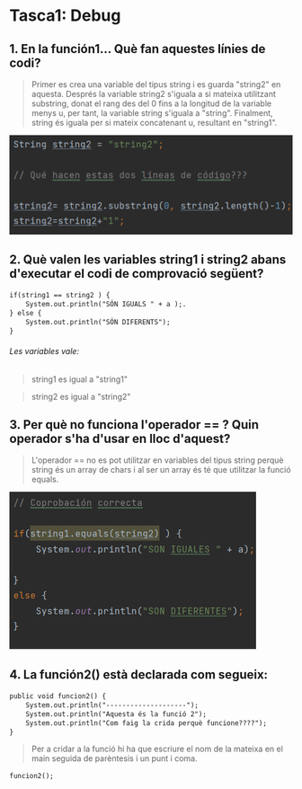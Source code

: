 # Tasca1: Debug

## 1. En la función1... Què fan aquestes línies de codi?

> Primer es crea una variable del tipus string i es guarda "string2" en aquesta. Després la variable string2 s'iguala a si mateixa utilitzant substring, donat el rang des del 0 fins a la longitud de la variable menys u, per tant, la variable string s'iguala a "string". Finalment, string és iguala per si mateix concatenant u, resultant en "string1".

![](que_fan.png)


## 2. Què valen les variables string1 i string2 abans d'executar el codi de comprovació següent?

    if(string1 == string2 ) {
        System.out.println("SÓN IGUALS " + a );.
    } else {
        System.out.println("SÓN DIFERENTS");
    }

###### Les variables vale:

>string1 es igual a "string1"

>string2 es igual a "string2"


## 3. Per què no funciona l'operador == ? Quin operador s'ha d'usar en lloc d'aquest?

> L'operador == no es pot utilitzar en variables del tipus string perquè string és un array de chars i al ser un array és té que utilitzar la funció equals.

![](aixi_si_collons.png)

## 4. La función2() està declarada com segueix:

    public void funcion2() {
        System.out.println("--------------------");
        System.out.println("Aquesta és la funció 2");
        System.out.println("Com faig la crida perquè funcione????");
    }
    
> Per a cridar a la funció hi ha que escriure el nom de la mateixa en el main seguida de parèntesis i un punt i coma.

    funcion2();

